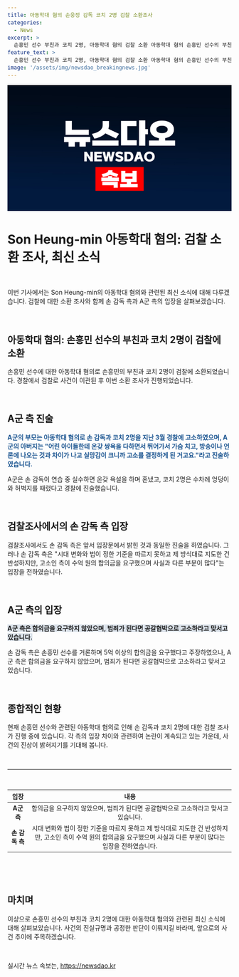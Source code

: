 ```yaml
---
title: 아동학대 혐의 손웅정 감독 코치 2명 검찰 소환조사
categories:
  - News
excerpt: >
  손흥민 선수 부친과 코치 2명, 아동학대 혐의 검찰 소환 아동학대 혐의 손흥민 선수의 부친과 코치 2명이 검찰에 소환됐다. 유소년 선수의 부모는 아동학대 혐의로 고발하고, 검찰조사가 시작됐다. 이에 대해 손 감독 측은 경찰조사에서 밝혔던 입장을 유지하고 있으며, 손흥민 선수를 거론하며 5억 이상의 합의금을 요구했다고 주장한다. A군 측은 합의금을 요구하지 않았으며 범죄가 된다면 공갈협박으로 고소할 것이라고 밝혀지고 있다.
feature_text: >
  손흥민 선수 부친과 코치 2명, 아동학대 혐의 검찰 소환 아동학대 혐의 손흥민 선수의 부친과 코치 2명이 검찰에 소환됐다. 유소년 선수의 부모는 아동학대 혐의로 고발하고, 검찰조사가 시작됐다. 이에 대해 손 감독 측은 경찰조사에서 밝혔던 입장을 유지하고 있으며, 손흥민 선수를 거론하며 5억 이상의 합의금을 요구했다고 주장한다. A군 측은 합의금을 요구하지 않았으며 범죄가 된다면 공갈협박으로 고소할 것이라고 밝혀지고 있다.
image: '/assets/img/newsdao_breakingnews.jpg'
---
```


<p><img src="/assets/img/newsdao_breakingnews.jpg" alt="firstkoreanews 속보" /></p>

<h1>Son Heung-min 아동학대 혐의: 검찰 소환 조사, 최신 소식</h1>

<p data-ke-size="size16">&nbsp;</p>

<p>이번 기사에서는 Son Heung-min의 아동학대 혐의와 관련된 최신 소식에 대해 다루겠습니다. 검찰에 대한 소환 조사와 함께 손 감독 측과 A군 측의 입장을 살펴보겠습니다.</p>

<p data-ke-size="size16">&nbsp;</p>

<h2 data-ke-size="size26">아동학대 혐의: 손흥민 선수의 부친과 코치 2명이 검찰에 소환</h2>

<p data-ke-size="size16">손흥민 선수에 대한 아동학대 혐의로 손흥민의 부친과 코치 2명이 검찰에 소환되었습니다. 경찰에서 검찰로 사건이 이관된 후 이번 소환 조사가 진행되었습니다.</p>

<p data-ke-size="size16">&nbsp;</p>

<h2 data-ke-size="size26">A군 측 진술</h2>

<p data-ke-size="size16"><b><span style="color: #1a5490;">A군의 부모는 아동학대 혐의로 손 감독과 코치 2명을 지난 3월 경찰에 고소하였으며, A군의 아버지는 "어린 아이들한테 온갖 쌍욕을 다하면서 뛰어가서 가슴 치고, 방송이나 언론에 나오는 것과 차이가 나고 실망감이 크니까 고소를 결정하게 된 거고요."라고 진술하였습니다.</span></b></p>

<p data-ke-size="size16">A군은 손 감독이 연습 중 실수하면 온갖 욕설을 하며 혼냈고, 코치 2명은 수차례 엉덩이와 허벅지를 때렸다고 경찰에 진술했습니다.</p>

<p data-ke-size="size16">&nbsp;</p>

<h2 data-ke-size="size26">검찰조사에서의 손 감독 측 입장</h2>

<p data-ke-size="size16">검찰조사에서도 손 감독 측은 앞서 입장문에서 밝힌 것과 동일한 진술을 하였습니다. 그러나 손 감독 측은 "시대 변화와 법이 정한 기준을 따르지 못하고 제 방식대로 지도한 건 반성하지만, 고소인 측이 수억 원의 합의금을 요구했으며 사실과 다른 부분이 많다"는 입장을 전하였습니다.</p>

<p data-ke-size="size16">&nbsp;</p>

<h2 data-ke-size="size26">A군 측의 입장</h2>

<p data-ke-size="size16"><b><span style="background-color: #21538527;">A군 측은 합의금을 요구하지 않았으며, 범죄가 된다면 공갈협박으로 고소하라고 맞서고 있습니다.</span></b></p>

<p data-ke-size="size16">손 감독 측은 손흥민 선수를 거론하며 5억 이상의 합의금을 요구했다고 주장하였으나, A군 측은 합의금을 요구하지 않았으며, 범죄가 된다면 공갈협박으로 고소하라고 맞서고 있습니다.</p>

<p data-ke-size="size16">&nbsp;</p>

<h2 data-ke-size="size26">종합적인 현황</h2>

<p data-ke-size="size16">현재 손흥민 선수와 관련된 아동학대 혐의로 인해 손 감독과 코치 2명에 대한 검찰 조사가 진행 중에 있습니다. 각 측의 입장 차이와 관련하여 논란이 계속되고 있는 가운데, 사건의 진상이 밝혀지기를 기대해 봅니다.</p>

<p data-ke-size="size16">&nbsp;</p>

<hr>

<p data-ke-size="size16">&nbsp;</p>

<table>
<thead>
<tr>
<th style="text-align: center;">입장</th>
<th style="text-align: center;">내용</th>
</tr>
</thead>
<tbody>
<tr>
<td style="text-align: center;"><b>A군 측</b></td>
<td style="text-align: center;">합의금을 요구하지 않았으며, 범죄가 된다면 공갈협박으로 고소하라고 맞서고 있습니다.</td>
</tr>
<tr>
<td style="text-align: center;"><b>손 감독 측</b></td>
<td style="text-align: center;">시대 변화와 법이 정한 기준을 따르지 못하고 제 방식대로 지도한 건 반성하지만, 고소인 측이 수억 원의 합의금을 요구했으며 사실과 다른 부분이 많다는 입장을 전하였습니다.</td>
</tr>
</tbody>
</table>

<p data-ke-size="size16">&nbsp;</p>

<p data-ke-size="size16">&nbsp;</p>

<h2 data-ke-size="size26">마치며</h2>

<p data-ke-size="size16">이상으로 손흥민 선수의 부친과 코치 2명에 대한 아동학대 혐의와 관련된 최신 소식에 대해 살펴보았습니다. 사건의 진실규명과 공정한 판단이 이뤄지길 바라며, 앞으로의 사건 추이에 주목하겠습니다.</p>

<p data-ke-size="size16">&nbsp;</p>
실시간 뉴스 속보는, <a href="https://newsdao.kr" rel="dofollow">https://newsdao.kr</a>


